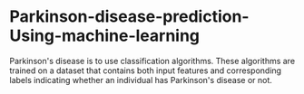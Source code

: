 # Parkinson-disease-prediction-Using-machine-learning
Parkinson's disease is to use classification algorithms. These algorithms are trained on a dataset that contains both input features and corresponding labels indicating whether an individual has Parkinson's disease or not.

